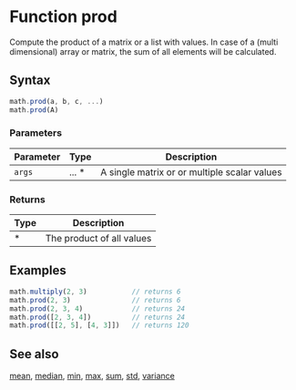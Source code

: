 <!-- Note: This file is automatically generated from source code comments. Changes made in this file will be overridden. -->
# Function prod
Compute the product of a matrix or a list with values.
In case of a (multi dimensional) array or matrix, the sum of all
elements will be calculated.
## Syntax
```js
math.prod(a, b, c, ...)
math.prod(A)
```
### Parameters
Parameter | Type | Description
--------- | ---- | -----------
`args` | ... * | A single matrix or or multiple scalar values
### Returns
Type | Description
---- | -----------
* | The product of all values
## Examples
```js
math.multiply(2, 3)           // returns 6
math.prod(2, 3)               // returns 6
math.prod(2, 3, 4)            // returns 24
math.prod([2, 3, 4])          // returns 24
math.prod([[2, 5], [4, 3]])   // returns 120
```
## See also
[mean](mean.md),
[median](median.md),
[min](min.md),
[max](max.md),
[sum](sum.md),
[std](std.md),
[variance](variance.md)
